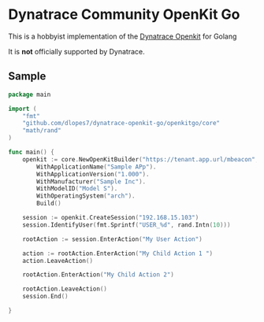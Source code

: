 # Dynatrace Community OpenKit Go

This is a hobbyist implementation of the [Dynatrace Openkit](https://www.dynatrace.com/support/help/extend-dynatrace/dynatrace-sdks/openkit/) for Golang  

It is **not** officially supported by Dynatrace.

## Sample

```go
package main

import (
	"fmt"
	"github.com/dlopes7/dynatrace-openkit-go/openkitgo/core"
	"math/rand"
)

func main() {
	openkit := core.NewOpenKitBuilder("https://tenant.app.url/mbeacon", "my-app-id", 19).
		WithApplicationName("Sample APp").
		WithApplicationVersion("1.000").
		WithManufacturer("Sample Inc").
		WithModelID("Model S").
		WithOperatingSystem("arch").
		Build()

	session := openkit.CreateSession("192.168.15.103")
	session.IdentifyUser(fmt.Sprintf("USER_%d", rand.Intn(10)))

	rootAction := session.EnterAction("My User Action")

	action := rootAction.EnterAction("My Child Action 1 ")
	action.LeaveAction()

	rootAction.EnterAction("My Child Action 2")

	rootAction.LeaveAction()
	session.End()

}

```

